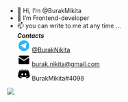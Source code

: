 - 👋 Hi, I’m @BurakMikita
- 👀 I’m Frontend-developer
- 📫 you can write to me at any time ...<br>
       ***Contacts*** <br>
<img src='icons8-телеграмма-app-48.png' width=30px>   [@BurakNikita](https://t.me/BurakNikita)<br>
   <img src='icons8-новый-пост-24.png' width=30px> [burak.nikita@gmail.com](mailto:burak.nikita@gmail.com)<br>
   <img src='icons8-discord-50.png' width=30px> BurakMikita#4098

<img src='https://www.codewars.com/users/BurakMikita/badges/large' >

